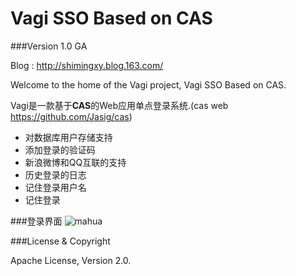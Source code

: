 # Vagi SSO Based on CAS

###Version 1.0 GA

Blog : http://shimingxy.blog.163.com/

Welcome to the home of  the  Vagi project, Vagi SSO Based on CAS.  

Vagi是一款基于<strong>CAS</strong>的Web应用单点登录系统.(cas web https://github.com/Jasig/cas)

- 对数据库用户存储支持
- 添加登录的验证码
- 新浪微博和QQ互联的支持
- 历史登录的日志
- 记住登录用户名
- 记住登录


###登录界面
![mahua](https://github.com/shimingxy/Vagi/raw/master/vagi-login.jpg)

###License & Copyright

Apache License, Version 2.0.

